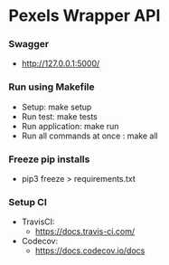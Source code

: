 # Pexels Wrapper API

### Swagger
- http://127.0.0.1:5000/

### Run using Makefile
- Setup: make setup
- Run test: make tests
- Run application: make run
- Run all commands at once : make all

### Freeze pip installs
- pip3 freeze > requirements.txt

### Setup CI
- TravisCI:
  - https://docs.travis-ci.com/
- Codecov:
  - https://docs.codecov.io/docs   
